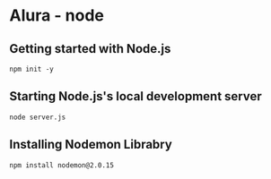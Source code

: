# Alura - node

## Getting started with Node.js

```
npm init -y
```

## Starting Node.js's local development server
```
node server.js
```

## Installing Nodemon Librabry
```
npm install nodemon@2.0.15
```


